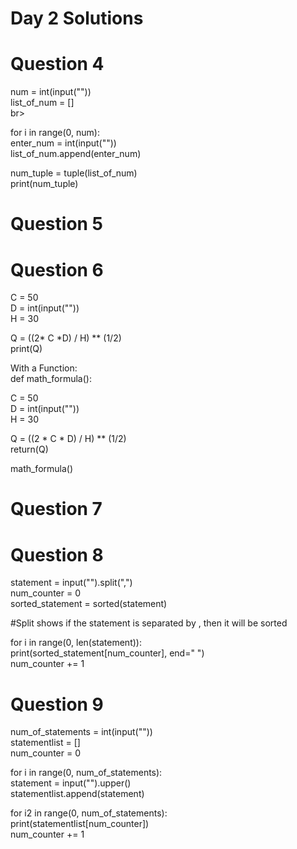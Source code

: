 # Day 2 Solutions

# Question 4
num = int(input("")) <br>
list_of_num = [] <br>br>

for i in range(0, num): <br>
  enter_num = int(input("")) <br>
  list_of_num.append(enter_num) <br>

num_tuple = tuple(list_of_num) <br>
print(num_tuple) <br>

# Question 5

# Question 6
C = 50 <br>
D = int(input("")) <br>
H = 30 <br>

Q = ((2* C *D) / H) ** (1/2) <br>
print(Q) <br>

With a Function: <br>
def math_formula(): <br>

  C = 50 <br>
  D = int(input("")) <br>
  H = 30 <br>

  Q = ((2 * C * D) / H) ** (1/2) <br>
  return(Q) <br>

math_formula()

# Question 7


# Question 8
statement = input("").split(",") <br>
num_counter = 0 <br>
sorted_statement = sorted(statement) <br>

#Split shows if the statement is separated by , then it will be sorted

for i in range(0, len(statement)): <br>
  print(sorted_statement[num_counter], end=" ") <br>
  num_counter += 1 <br>
  
# Question 9
num_of_statements = int(input("")) <br>
statementlist = [] <br>
num_counter = 0 <br>

for i in range(0, num_of_statements): <br>
  statement = input("").upper() <br>
  statementlist.append(statement) <br>

for i2 in range(0, num_of_statements): <br>
  print(statementlist[num_counter]) <br>
  num_counter += 1 <br>
